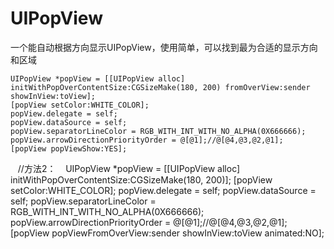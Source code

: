 # UIPopView

一个能自动根据方向显示UIPopView，使用简单，可以找到最为合适的显示方向和区域


    UIPopView *popView = [[UIPopView alloc] initWithPopOverContentSize:CGSizeMake(180, 200) fromOverView:sender showInView:toView];
    [popView setColor:WHITE_COLOR];
    popView.delegate = self;
    popView.dataSource = self;
    popView.separatorLineColor = RGB_WITH_INT_WITH_NO_ALPHA(0X666666);
    popView.arrowDirectionPriorityOrder = @[@1];//@[@4,@3,@2,@1];
    [popView popViewShow:YES];
    
    
    
    
    //方法2：
    UIPopView *popView = [[UIPopView alloc] initWithPopOverContentSize:CGSizeMake(180, 200)];
    [popView setColor:WHITE_COLOR];
    popView.delegate = self;
    popView.dataSource = self;
    popView.separatorLineColor = RGB_WITH_INT_WITH_NO_ALPHA(0X666666);
    popView.arrowDirectionPriorityOrder = @[@1];//@[@4,@3,@2,@1];
    [popView popViewFromOverView:sender showInView:toView animated:NO];


